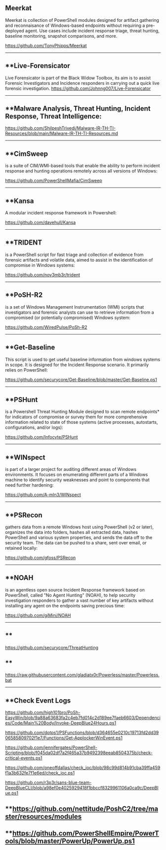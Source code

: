## **Meerkat**

Meerkat is collection of PowerShell modules designed for artifact gathering and reconnaisance of Windows-based endpoints without requiring a pre-deployed agent. Use cases include incident response triage, threat hunting, baseline monitoring, snapshot comparisons, and more.

https://github.com/TonyPhipps/Meerkat

-------------------------------------------------------------------------------------------

## **Live-Forensicator

Live Forensicator is part of the Black Widow Toolbox, its aim is to assist Forensic Investigators and Incidence responders in carrying out a quick live forensic investigation.
https://github.com/Johnng007/Live-Forensicator

-------------------------------------------------------------------------------------------

## **Malware Analysis, Threat Hunting, Incident Response, Threat Intelligence: 

https://github.com/ShilpeshTrivedi/Malware-IR-TH-TI-Resources/blob/main/Malware-IR-TH-TI-Resources.md

-------------------------------------------------------------------------------------------

## **CimSweep 
is a suite of CIM/WMI-based tools that enable the ability to perform incident response and hunting operations remotely across all versions of Windows: 

https://github.com/PowerShellMafia/CimSweep

-------------------------------------------------------------------------------------------

## **Kansa
A modular incident response framework in Powershell: 

https://github.com/davehull/Kansa

-------------------------------------------------------------------------------------------

## **TRIDENT 
is a PowerShell script for fast triage and collection of evidence from forensic artifacts and volatile data, aimed to assist in the identification of compromise in Windows systems:

https://github.com/nov3mb3r/trident

-------------------------------------------------------------------------------------------

## **PoSH-R2 
is a set of Windows Management Instrumentation (WMI) scripts that investigators and forensic analysts can use to retrieve information from a compromised (or potentially compromised) Windows system:

https://github.com/WiredPulse/PoSh-R2

-------------------------------------------------------------------------------------------

## **Get-Baseline
This script is used to get useful baseline information from windows systems in scope. It is designed for the Incident Response scenario. It primarily relies on PowerShell: 

https://github.com/securycore/Get-Baseline/blob/master/Get-Baseline.ps1

-------------------------------------------------------------------------------------------

## **PSHunt 
is a Powershell Threat Hunting Module designed to scan remote endpoints* for indicators of compromise or survey them for more comprehensive information related to state of those systems (active processes, autostarts, configurations, and/or logs):

https://github.com/Infocyte/PSHunt

-------------------------------------------------------------------------------------------

## **WINspect 
is part of a larger project for auditing different areas of Windows environments. It focuses on enumerating different parts of a Windows machine to identify security weaknesses and point to components that need further hardening:

https://github.com/A-mIn3/WINspect

-------------------------------------------------------------------------------------------

## **PSRecon 
gathers data from a remote Windows host using PowerShell (v2 or later), organizes the data into folders, hashes all extracted data, hashes PowerShell and various system properties, and sends the data off to the security team. The data can be pushed to a share, sent over email, or retained locally:

https://github.com/gfoss/PSRecon

-------------------------------------------------------------------------------------------

## **NOAH 
is an agentless open source Incident Response framework based on PowerShell, called "No Agent Hunting" (NOAH), to help security investigation responders to gather a vast number of key artifacts without installing any agent on the endpoints saving precious time:

https://github.com/giMini/NOAH

-------------------------------------------------------------------------------------------

## **
https://github.com/securycore/ThreatHunting

## **
https://raw.githubusercontent.com/gladiatx0r/Powerless/master/Powerless.bat

-------------------------------------------------------------------------------------------

 
## **Check Event Logs
https://github.com/high101bro/PoSh-EasyWin/blob/9a88a63683fa2c4eb7fd014c2d189ee7faeb6603/Dependencies/Code/Main%20Body/Invoke-DeepBlue24Hours.ps1

https://github.com/dotps1/PSFunctions/blob/d364655e0210c19713fd2dd3906585809702f1e7/Functions/Get-ApplockerWinEvent.ps1

https://github.com/jennifergates/PowerShell-Scripting/blob/f045da02df7a2f465a37b9492398eeab8504375b/check-critical-events.ps1

https://github.com/oneoffdallas/check_ioc/blob/98c99d814b91cba39ffa459f1a3b632fe7f1e6ed/check_ioc.ps1

https://github.com/r3p3r/sans-blue-team-DeepBlueCLI/blob/a98ef0e4025929418f1bbccf8329961106a0ca9c/DeepBlue.ps1





## **https://github.com/nettitude/PoshC2/tree/master/resources/modules


## **https://github.com/PowerShellEmpire/PowerTools/blob/master/PowerUp/PowerUp.ps1

